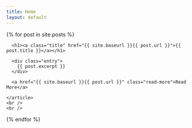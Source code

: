 ```yaml
---
title: Home
layout: default
---
```


<div class="posts">
  {% for post in site.posts %}
    <article class="post">

      <h1><a class="title" href="{{ site.baseurl }}{{ post.url }}">{{ post.title }}</a></h1>

      <div class="entry">
        {{ post.excerpt }}
      </div>

      <a href="{{ site.baseurl }}{{ post.url }}" class="read-more">Read More</a>

    </article>
    <br />
    <br />
  {% endfor %}
</div>
